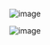 ![image](https://github.com/user-attachments/assets/98e7658d-e521-4b3e-87ab-51e686a86f25)

![image](https://github.com/user-attachments/assets/d03882e8-a38d-4475-ab5e-115a723cf9ad)
